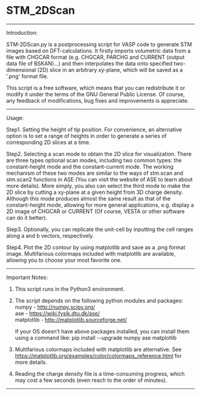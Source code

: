 # STM_2DScan

----------------------------------------------------------------------------------------------------------------------------------------
Introduction:

STM-2DScan.py is a postprocessing script for VASP code to generate STM images based on DFT-calculations. It firstly imports volumetric data from a file with CHGCAR format (e.g. CHGCAR, PARCHG and CURRENT (output data file of BSKAN)...) and then interpolates the data onto specified two-dimensional (2D) slice in an arbitrary xy-plane, which will be saved as a '.png' format file.

This script is a free software, which means that you can redistribute it or modify it under the terms of the GNU General Public License. Of course, any feedback of modifications, bug fixes and improvements is appreciate.

----------------------------------------------------------------------------------------------------------------------------------------
Usage:

Step1. Setting the height of tip position. For convenience, an alternative option is to set a range of heights in order to generate a          series of corresponding 2D slices at a time. 

Step2. Selecting a scan mode to obtain the 2D slice for visualization. There are three types optional scan modes, including two common          types: the constant-height mode and the constant-current mode. The working mechanism of these two modes are similar to the ways          of stm.scan and stm.scan2 functions in ASE (You can visit the website of ASE to learn about more details). More simply, you also        can select the third mode to make the 2D slice by cutting a xy-plane at a given height from 3D charge density. Although this mode        produces almost the same result as that of the constant-height mode, allowing for more general applications, e.g. display a 2D          image of CHGCAR or CURRENT (Of course, VESTA or other software can do it better).

Step3. Optionally, you can replicate the unit-cell by inputting the cell ranges along a and b vectors, respectively.

Step4. Plot the 2D contour by using matplotlib and save as a .png format image. Multifarious colormaps included with matplotlib are            available, allowing you to choose your most favorite one.

----------------------------------------------------------------------------------------------------------------------------------------
Important Notes: 

1. This script runs in the Python3 environment.

2. The script depends on the following python modules and packages:                                                                     
    numpy - http://numpy.scipy.org/                                  
    ase - https://wiki.fysik.dtu.dk/ase/            
    matplotlib - http://matplotlib.sourceforge.net/
    
   If your OS doesn’t have above packages installed, you can install them using a command like:
    pip install --upgrade numpy ase matplotlib

3. Multifarious colormaps included with matplotlib are alternative. See https://matplotlib.org/examples/color/colormaps_reference.html      for more details.

4. Reading the charge density file is a time-consuming progress, which may cost a few seconds (even reach to the order of minutes).

----------------------------------------------------------------------------------------------------------------------------------------
